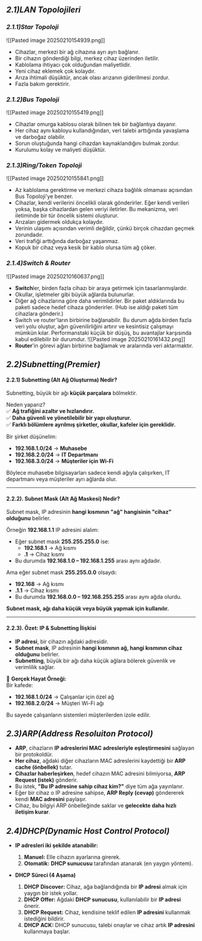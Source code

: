 ## *2.1)LAN Topolojileri*
### *2.1.1)Star Topoloji*
![[Pasted image 20250210154939.png]]
- Cihazlar, merkezi bir ağ cihazına ayrı ayrı bağlanır.
- Bir cihazın gönderdiği bilgi, merkez cihaz üzerinden iletilir.
- Kablolama ihtiyacı çok olduğundan maliyetlidir.
- Yeni cihaz eklemek çok kolaydır.
- Arıza ihtimali düşüktür, ancak olası arızanın giderilmesi zordur.
- Fazla bakım gerektirir.
### *2.1.2)Bus Topoloji*
![[Pasted image 20250210155419.png]]
- Cihazlar omurga kablosu olarak bilinen tek bir bağlantıya dayanır.
- Her cihaz aynı kabloyu kullandığından, veri talebi arttığında yavaşlama ve darboğaz olabilir.
- Sorun oluştuğunda hangi cihazdan kaynaklandığını bulmak zordur.
- Kurulumu kolay ve maliyeti düşüktür.
### *2.1.3)Ring/Token Topoloji*
![[Pasted image 20250210155841.png]]
- Az kablolama gerektirme ve merkezi cihaza bağlılık olmaması açısından Bus Topoloji'ye benzer.
- Cihazlar, kendi verilerini öncelikli olarak gönderirler. Eğer kendi verileri yoksa, başka cihazlardan gelen veriyi iletirler. Bu mekanizma, veri iletiminde bir tür öncelik sistemi oluşturur.
- Arızaları gidermek oldukça kolaydır.
- Verinin ulaşımı açısından verimli değildir, çünkü birçok cihazdan geçmek zorundadır.
- Veri trafiği arttığında darboğaz yaşanmaz.
- Kopuk bir cihaz veya kesik bir kablo olursa tüm ağ çöker.
### *2.1.4)Switch & Router*
![[Pasted image 20250210160637.png]]
- **Switch**ler, birden fazla cihazı bir araya getirmek için tasarlanmışlardır.
- Okullar, işletmeler gibi büyük ağlarda bulunurlar.
- Diğer ağ cihazlarına göre daha verimlidirler. Bir paket aldıklarında bu paketi sadece hedef cihaza gönderirler. (Hub ise aldığı paketi tüm cihazlara gönderir.)
- Switch ve router'ların birbirine bağlanabilir. Bu durum ağda birden fazla veri yolu oluştur, ağın güvenilirliğini artırır ve kesintisiz çalışmayı mümkün kılar. Performanstaki küçük bir düşüş, bu avantajlar karşısında kabul edilebilir bir durumdur.
![[Pasted image 20250210161432.png]] 
- **Router**'in görevi ağları birbirine bağlamak ve aralarında veri aktarmaktır.

## *2.2)Subnetting(Premier)*
#### **2.2.1) Subnetting (Alt Ağ Oluşturma) Nedir?**
Subnetting, büyük bir ağı **küçük parçalara** bölmektir.

Neden yaparız?  
✅ **Ağ trafiğini azaltır ve hızlandırır.**  
✅ **Daha güvenli ve yönetilebilir bir yapı oluşturur.**  
✅ **Farklı bölümlere ayrılmış şirketler, okullar, kafeler için gereklidir.**

Bir şirket düşünelim:

- **192.168.1.0/24** → **Muhasebe**
- **192.168.2.0/24** → **IT Departmanı**
- **192.168.3.0/24** → **Müşteriler için Wi-Fi**

Böylece muhasebe bilgisayarları sadece kendi ağıyla çalışırken, IT departmanı veya müşteriler ayrı ağlarda olur.

---

#### **2.2.2). Subnet Mask (Alt Ağ Maskesi) Nedir?**
Subnet mask, IP adresinin **hangi kısmının "ağ" hangisinin "cihaz" olduğunu** belirler.

Örneğin **192.168.1.1** IP adresini alalım:

- Eğer subnet mask **255.255.255.0** ise:
    - **192.168.1** → Ağ kısmı
    - **.1** → Cihaz kısmı
- Bu durumda **192.168.1.0 – 192.168.1.255** arası aynı ağdadır.

Ama eğer subnet mask **255.255.0.0** olsaydı:

- **192.168** → Ağ kısmı
- **.1.1** → Cihaz kısmı
- Bu durumda **192.168.0.0 – 192.168.255.255** arası aynı ağda olurdu.

**Subnet mask, ağı daha küçük veya büyük yapmak için kullanılır.**

---

#### **2.2.3). Özet: IP & Subnetting İlişkisi**
- **IP adresi**, bir cihazın ağdaki adresidir.
- **Subnet mask**, IP adresinin **hangi kısmının ağ, hangi kısmının cihaz olduğunu** belirler.
- **Subnetting**, büyük bir ağı daha küçük ağlara bölerek güvenlik ve verimlilik sağlar.

📌 **Gerçek Hayat Örneği:**  
Bir kafede:

- **192.168.1.0/24** → Çalışanlar için özel ağ
- **192.168.2.0/24** → Müşteri Wi-Fi ağı

Bu sayede çalışanların sistemleri müşterilerden izole edilir.
## *2.3)ARP(Address Resoluiton Protocol)*
- **ARP**, cihazların **IP adreslerini MAC adresleriyle eşleştirmesini** sağlayan bir protokoldür.
- **Her cihaz**, ağdaki diğer cihazların MAC adreslerini kaydettiği bir **ARP cache (önbellek)** tutar.
- **Cihazlar haberleşirken**, hedef cihazın MAC adresini bilmiyorsa, **ARP Request (istek)** gönderir.
- Bu istek, **"Bu IP adresine sahip cihaz kim?"** diye tüm ağa yayınlanır.
- Eğer bir cihaz o IP adresine sahipse, **ARP Reply (cevap)** göndererek kendi **MAC adresini** paylaşır.
- Cihaz, bu bilgiyi ARP önbelleğinde saklar ve **gelecekte daha hızlı iletişim kurar**.
## *2.4)DHCP(Dynamic Host Control Protocol)*
- **IP adresleri iki şekilde atanabilir:**
    
    1. **Manuel:** Elle cihazın ayarlarına girerek.
    2. **Otomatik:** **DHCP sunucusu** tarafından atanarak (en yaygın yöntem).
- **DHCP Süreci (4 Aşama)**
    
    1. **DHCP Discover:** Cihaz, ağa bağlandığında bir **IP adresi** almak için yaygın bir istek yollar.
    2. **DHCP Offer:** Ağdaki **DHCP sunucusu**, kullanılabilir bir **IP adresi** önerir.
    3. **DHCP Request:** Cihaz, kendisine teklif edilen **IP adresini** kullanmak istediğini bildirir.
    4. **DHCP ACK:** DHCP sunucusu, talebi onaylar ve cihaz artık **IP adresini** kullanmaya başlar.